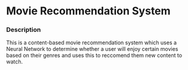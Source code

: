 # Movie Recommendation System

### Description

This is a content-based movie recommendation system which uses a Neural Network to determine whether a user
will enjoy certain movies based on their genres and uses this to reccomend them new content to watch. 


